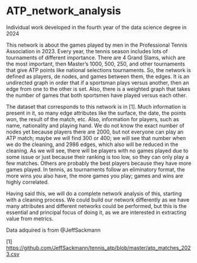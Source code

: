 # ATP_network_analysis

Individual work developed in the fourth year of the data science degree in 2024

This network is about the games played by men in the Professional Tennis Association in 2023. Every year, the tennis season includes lots of tournaments of different importance. There are 4 Grand Slams, which are the most important, then Master’s 1000, 500, 250, and other tournaments that give ATP points like national selections tournaments. So, the network is defined as players, de nodes, and games between them, the edges. It is an undirected graph in order that if a sportsman plays versus another, then an edge from one to the other is set. Also, there is a weighted graph that takes the number of games that both sportsmen have played versus each other.

The dataset that corresponds to this network is in [1]. Much information is present in it, so many edge attributes like the surface, the date, the points won, the result of the match, etc. Also, information for players, such as name, nationality and playing hand. We do not know the exact number of nodes yet because players there are 2000, but not everyone can play an ATP match; maybe we will find 300 or 400; we will see that number when we do the cleaning, and 2986 edges, which also will be reduced in the cleaning. As we will see, there will be players with no games played due to some issue or just because their ranking is too low, so they can only play a few matches. Others are probably the best players because they have more games played. In tennis, as tournaments follow an eliminatory format, the more wins you also have, the more games you play; games and wins are highly correlated.

Having said this, we will do a complete network analysis of this, starting with a cleaning process. We could build our network differently as we have many attributes and different networks could be performed, but this is the essential and principal focus of doing it, as we are interested in extracting value from metrics.

Data adquired is from @JeffSackmann

[1] https://github.com/JeffSackmann/tennis_atp/blob/master/atp_matches_2023.csv
